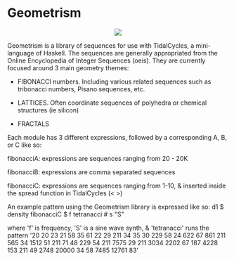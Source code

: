 # Geometrism

<p align="center">
  <img src="https://user-images.githubusercontent.com/29079048/34967785-d45e2846-fa2a-11e7-8d49-e831c8faf5f0.png"/>
</p>

Geometrism is a library of sequences for use with TidalCycles, a mini-language of Haskell. The sequences are generally appropriated from the Online Encyclopedia of Integer Sequences (oeis). They are currently focused around 3 main geometry themes:

- FIBONACCI numbers. Including various related sequences such as tribonacci numbers, Pisano sequences, etc.

- LATTICES. Often coordinate sequences of polyhedra or chemical structures (ie silicon)

- FRACTALS

Each module has 3 different expressions, followed by a corresponding A, B, or C like so:

fibonacciA: expressions are sequences ranging from 20 - 20K

fibonacciB: expressions are comma separated sequences

fibonacciC: expressions are sequences ranging from 1-10, & inserted inside the spread function in TidalCycles (< >) 



An example pattern using the Geometrism library is expressed like so:
d1 $ density fibonacciC $ f tetranacci # s "S"

where 'f' is frequency, 'S' is a sine wave synth, & 'tetranacci' runs the pattern '20 20 23 21 58 35 61 22 29 211 34 35 30 229 58 24 622 67 861 211 565 34 1512 51 211 71 48 229 54 211 7575 29 211 3034 2202 67 187 4228 153 211 49 2748 20000 34 58 7485 12761 83'


